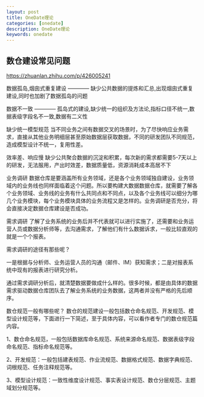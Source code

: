 ```yaml
---
layout: post
title: OneDate理论
categories: [onedate]
description: OneDate理论
keywords: onedate
---
```


## 数仓建设常见问题

https://zhuanlan.zhihu.com/p/426005241

数据孤岛,烟囱式重复建设 ———— 缺少公共数据的提炼和汇总,出现烟囱式重复建设,同时也加剧了数据孤岛的问题

数据不一致 ———— 孤岛式的建设,缺少统一的组织及方法论,指标口径不统一,数据表级字段名不一致,数据有二义性

缺少统一模型规范
当不同业务之间有数据交叉的场景时，为了尽快响应业务需求，直接从其他业务明细层甚至原始数据层获取数据，不同的研发团队不同规范，造成模型设计不统一，复用性差。

效率差、响应慢
缺少公共聚合数据的沉淀和积累，每次新的需求都需要5-7天以上的研发，无法服用，产出时效差，数据质量低，资源消耗成本高居不下


业务调研
数据仓库是要涵盖所有业务领域，还是各个业务领域独自建设，业务领域内的业务线也同样面临着这个问题。所以要构建大数据数据仓库，就需要了解各个业务领域、业务线的业务有什么共同点和不同点，以及各个业务线可以细分为哪几个业务模块，每个业务模块具体的业务流程又是怎样的。业务调研是否充分，将会直接决定数据仓库建设是否成功。

需求调研
了解了业务系统的业务后并不代表就可以进行实施了，还需要和业务运营人员或数据分析师等，去沟通需求，了解他们有什么数据诉求，一般比较直观的就是一个个报表。

需求调研的途径有那些呢？

一是根据与分析师、业务运营人员的沟通（邮件、IM）获知需求；二是对报表系统中现有的报表进行研究分析。

通过需求调研分析后，就清楚数据要做成什么样的。很多时候，都是由具体的数据需求驱动数据仓库团队去了解业务系统的业务数据，这两者并没有严格的先后顺序。


数仓规范一般有哪些呢？
数仓的规范建设一般包括数仓命名规范、开发规范、模型设计规范等，下面进行一下简述，至于具体内容，可以看作者专门的数仓规范篇内容。

1、数仓命名规范，一般包括数据库命名规范、系统来源命名规范、数据表级字段命名规范、指标命名规范等。

2、开发规范：一般包括建表规范、作业流规范、数据格式规范、数据字典规范、词根规范、任务注释规范等。

3、模型设计规范：一致性维度设计规范、事实表设计规范、数仓分层规范、主题域划分规范等。




